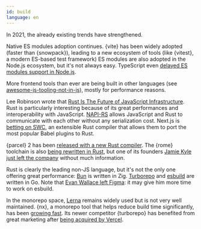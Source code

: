 ```yaml
---
id: build
language: en
---
```


In 2021, the already existing trends have strengthened.

Native ES modules adoption continues. {vite} has been widely adopted (faster than {snowpack}), leading to a new ecosystem of tools (like {vitest}, a modern ES-based test framework) ES modules are also adopted in the Node.js ecosystem, but it's not always easy. TypeScript even [delayed ES modules support in Node.js](https://devblogs.microsoft.com/typescript/announcing-typescript-4-5/#esm-nodejs).

More frontend tools than ever are being built in other languages (see [awesome-js-tooling-not-in-js](https://github.com/RobinCsl/awesome-js-tooling-not-in-js)), mostly for performance reasons.

Lee Robinson wrote that [Rust Is The Future of JavaScript Infrastructure](https://leerob.io/blog/rust). Rust is particularly interesting because of its great performances and interoperability with JavaScript. [NAPI-RS](https://napi.rs/) allows JavaScript and Rust to communicate with each other without any serialization cost. Next.js is [betting on SWC](https://nextjs.org/blog/next-12#faster-builds-and-fast-refresh-with-rust-compiler), an extensible Rust compiler that allows them to port the most popular Babel plugins to Rust.

{parcel} 2 has been [released with a new Rust compiler](https://parceljs.org/blog/v2/). The {rome} toolchain is also [being rewritten in Rust](https://rome.tools/blog/2021/09/21/rome-will-be-rewritten-in-rust), but one of its founders [Jamie Kyle just left the company](https://twitter.com/buildsghost/status/1471523960479121408) without much information.

Rust is clearly the leading non-JS language, but it's not the only one offering great performance: [Bun](http://bun.sh/) is written in Zig. [Turborepo](https://turborepo.org/) and [esbuild](https://esbuild.github.io/) are written in Go. Note that [Evan Wallace left Figma](https://twitter.com/evanwallace/status/1475685056454836229): it may give him more time to work on esbuild.

In the monorepo space, [Lerna](https://github.com/lerna/lerna) remains widely used but is not very well maintained. {nx}, a monorepo tool that helps reduce build time significantly, has been [growing fast](https://twitter.com/victorsavkin/status/1476618225551036427). Its newer competitor {turborepo} has benefited from great marketing after [being acquired by Vercel](https://vercel.com/blog/vercel-acquires-turborepo).
